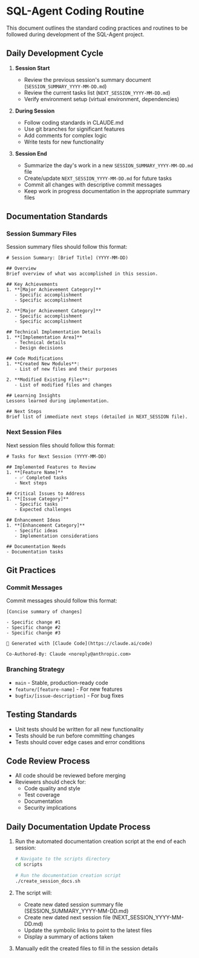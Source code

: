 # SQL-Agent Coding Routine

This document outlines the standard coding practices and routines to be followed during development of the SQL-Agent project.

## Daily Development Cycle

1. **Session Start**
   - Review the previous session's summary document (`SESSION_SUMMARY_YYYY-MM-DD.md`)
   - Review the current tasks list (`NEXT_SESSION_YYYY-MM-DD.md`)
   - Verify environment setup (virtual environment, dependencies)

2. **During Session**
   - Follow coding standards in CLAUDE.md
   - Use git branches for significant features
   - Add comments for complex logic
   - Write tests for new functionality

3. **Session End**
   - Summarize the day's work in a new `SESSION_SUMMARY_YYYY-MM-DD.md` file
   - Create/update `NEXT_SESSION_YYYY-MM-DD.md` for future tasks
   - Commit all changes with descriptive commit messages
   - Keep work in progress documentation in the appropriate summary files

## Documentation Standards

### Session Summary Files
Session summary files should follow this format:
```
# Session Summary: [Brief Title] (YYYY-MM-DD)

## Overview
Brief overview of what was accomplished in this session.

## Key Achievements
1. **[Major Achievement Category]**
   - Specific accomplishment
   - Specific accomplishment

2. **[Major Achievement Category]**
   - Specific accomplishment
   - Specific accomplishment

## Technical Implementation Details
1. **[Implementation Area]**
   - Technical details
   - Design decisions

## Code Modifications
1. **Created New Modules**:
   - List of new files and their purposes

2. **Modified Existing Files**:
   - List of modified files and changes

## Learning Insights
Lessons learned during implementation.

## Next Steps
Brief list of immediate next steps (detailed in NEXT_SESSION file).
```

### Next Session Files
Next session files should follow this format:
```
# Tasks for Next Session (YYYY-MM-DD)

## Implemented Features to Review
1. **[Feature Name]**
   - ✅ Completed tasks
   - Next steps

## Critical Issues to Address
1. **[Issue Category]**
   - Specific tasks
   - Expected challenges

## Enhancement Ideas
1. **[Enhancement Category]**
   - Specific ideas
   - Implementation considerations

## Documentation Needs
- Documentation tasks
```

## Git Practices

### Commit Messages
Commit messages should follow this format:
```
[Concise summary of changes]

- Specific change #1
- Specific change #2
- Specific change #3

🤖 Generated with [Claude Code](https://claude.ai/code)

Co-Authored-By: Claude <noreply@anthropic.com>
```

### Branching Strategy
- `main` - Stable, production-ready code
- `feature/[feature-name]` - For new features
- `bugfix/[issue-description]` - For bug fixes

## Testing Standards
- Unit tests should be written for all new functionality
- Tests should be run before committing changes
- Tests should cover edge cases and error conditions

## Code Review Process
- All code should be reviewed before merging
- Reviewers should check for:
  - Code quality and style
  - Test coverage
  - Documentation
  - Security implications

## Daily Documentation Update Process
1. Run the automated documentation creation script at the end of each session:
   ```bash
   # Navigate to the scripts directory
   cd scripts
   
   # Run the documentation creation script
   ./create_session_docs.sh
   ```

2. The script will:
   - Create new dated session summary file (SESSION_SUMMARY_YYYY-MM-DD.md)
   - Create new dated next session file (NEXT_SESSION_YYYY-MM-DD.md)
   - Update the symbolic links to point to the latest files
   - Display a summary of actions taken

3. Manually edit the created files to fill in the session details